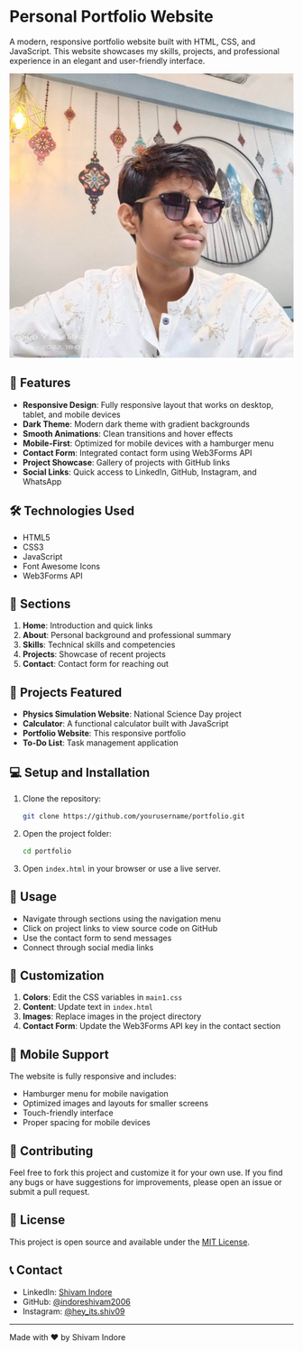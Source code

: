 # Personal Portfolio Website

A modern, responsive portfolio website built with HTML, CSS, and JavaScript. This website showcases my skills, projects, and professional experience in an elegant and user-friendly interface.

![Portfolio Preview](me.jpg)

## 🌟 Features

- **Responsive Design**: Fully responsive layout that works on desktop, tablet, and mobile devices
- **Dark Theme**: Modern dark theme with gradient backgrounds
- **Smooth Animations**: Clean transitions and hover effects
- **Mobile-First**: Optimized for mobile devices with a hamburger menu
- **Contact Form**: Integrated contact form using Web3Forms API
- **Project Showcase**: Gallery of projects with GitHub links
- **Social Links**: Quick access to LinkedIn, GitHub, Instagram, and WhatsApp

## 🛠️ Technologies Used

- HTML5
- CSS3
- JavaScript
- Font Awesome Icons
- Web3Forms API

## 📱 Sections

1. **Home**: Introduction and quick links
2. **About**: Personal background and professional summary
3. **Skills**: Technical skills and competencies
4. **Projects**: Showcase of recent projects
5. **Contact**: Contact form for reaching out

## 🚀 Projects Featured

- **Physics Simulation Website**: National Science Day project
- **Calculator**: A functional calculator built with JavaScript
- **Portfolio Website**: This responsive portfolio
- **To-Do List**: Task management application

## 💻 Setup and Installation

1. Clone the repository:
   ```bash
   git clone https://github.com/yourusername/portfolio.git
   ```

2. Open the project folder:
   ```bash
   cd portfolio
   ```

3. Open `index.html` in your browser or use a live server.

## 📝 Usage

- Navigate through sections using the navigation menu
- Click on project links to view source code on GitHub
- Use the contact form to send messages
- Connect through social media links

## 🔧 Customization

1. **Colors**: Edit the CSS variables in `main1.css`
2. **Content**: Update text in `index.html`
3. **Images**: Replace images in the project directory
4. **Contact Form**: Update the Web3Forms API key in the contact section

## 📱 Mobile Support

The website is fully responsive and includes:
- Hamburger menu for mobile navigation
- Optimized images and layouts for smaller screens
- Touch-friendly interface
- Proper spacing for mobile devices

## 🤝 Contributing

Feel free to fork this project and customize it for your own use. If you find any bugs or have suggestions for improvements, please open an issue or submit a pull request.

## 📄 License

This project is open source and available under the [MIT License](LICENSE).

## 📞 Contact

- LinkedIn: [Shivam Indore](https://www.linkedin.com/in/shivam-indore-52a947312/)
- GitHub: [@indoreshivam2006](https://github.com/indoreshivam2006)
- Instagram: [@hey_its.shiv09](https://www.instagram.com/hey_its.shiv09/)

---
Made with ❤️ by Shivam Indore 